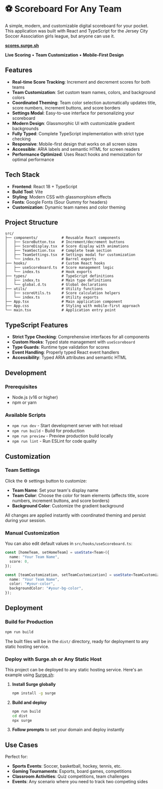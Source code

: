 # ⚽ Scoreboard For Any Team

A simple, modern, and customizable digital scoreboard for your pocket.
This application was built with React and TypeScript for the Jersey City Soccer Association girls league, but anyone can use it.

**[scores.surge.sh](https://scores.surge.sh)**

**Live Scoring** • **Team Customization** • **Mobile-First Design**

## Features

- **Real-time Score Tracking**: Increment and decrement scores for both teams
- **Team Customization**: Set custom team names, colors, and background colors
- **Coordinated Theming**: Team color selection automatically updates title, score numbers, increment buttons, and score borders
- **Settings Modal**: Easy-to-use interface for personalizing your scoreboard
- **Modern Design**: Glassmorphic UI with customizable gradient backgrounds
- **Fully Typed**: Complete TypeScript implementation with strict type checking
- **Responsive**: Mobile-first design that works on all screen sizes
- **Accessible**: ARIA labels and semantic HTML for screen readers
- **Performance Optimized**: Uses React hooks and memoization for optimal performance

## Tech Stack

- **Frontend**: React 18 + TypeScript
- **Build Tool**: Vite
- **Styling**: Modern CSS with glassmorphism effects
- **Fonts**: Google Fonts (Sour Gummy for headers)
- **Customization**: Dynamic team names and color theming

## Project Structure

```
src/
├── components/           # Reusable React components
│   ├── ScoreButton.tsx   # Increment/decrement buttons
│   ├── ScoreDisplay.tsx  # Score display with animations
│   ├── TeamSection.tsx   # Complete team section
│   ├── TeamSettings.tsx  # Settings modal for customization
│   └── index.ts          # Barrel exports
├── hooks/                # Custom React hooks
│   ├── useScoreboard.ts  # Score management logic
│   └── index.ts          # Hook exports
├── types/                # TypeScript definitions
│   ├── index.ts          # Main type definitions
│   └── global.d.ts       # Global declarations
├── utils/                # Utility functions
│   ├── scoreUtils.ts     # Score calculation helpers
│   └── index.ts          # Utility exports
├── App.tsx               # Main application component
├── App.css               # Styling with mobile-first approach
└── main.tsx              # Application entry point
```

## TypeScript Features

- **Strict Type Checking**: Comprehensive interfaces for all components
- **Custom Hooks**: Typed state management with `useScoreboard`
- **Type Guards**: Runtime type validation for scores
- **Event Handling**: Properly typed React event handlers
- **Accessibility**: Typed ARIA attributes and semantic HTML

## Development

### Prerequisites

- Node.js (v16 or higher)
- npm or yarn

### Available Scripts

- `npm run dev` - Start development server with hot reload
- `npm run build` - Build for production
- `npm run preview` - Preview production build locally
- `npm run lint` - Run ESLint for code quality

## Customization

### Team Settings

Click the ⚙️ settings button to customize:

- **Team Name**: Set your team's display name
- **Team Color**: Choose the color for team elements (affects title, score numbers, increment buttons, and score borders)
- **Background Color**: Customize the gradient background

All changes are applied instantly with coordinated theming and persist during your session.

### Manual Customization

You can also edit default values in `src/hooks/useScoreboard.ts`:

```typescript
const [homeTeam, setHomeTeam] = useState<Team>({
  name: "Your Team Name",
  score: 0,
});

const [teamCustomization, setTeamCustomization] = useState<TeamCustomization>({
  name: "Your Team Name",
  color: "#your-color",
  backgroundColor: "#your-bg-color",
});
```

## Deployment

### Build for Production

```bash
npm run build
```

The built files will be in the `dist/` directory, ready for deployment to any static hosting service.

### Deploy with Surge.sh or Any Static Host

This project can be deployed to any static hosting service. Here's an example using [Surge.sh](https://surge.sh/):

1. **Install Surge globally**

   ```bash
   npm install -g surge
   ```

2. **Build and deploy**

   ```bash
   npm run build
   cd dist
   npx surge
   ```

3. **Follow prompts** to set your domain and deploy instantly

## Use Cases

Perfect for:

- **Sports Events**: Soccer, basketball, hockey, tennis, etc.
- **Gaming Tournaments**: Esports, board games, competitions
- **Classroom Activities**: Quiz competitions, team challenges
- **Events**: Any scenario where you need to track two competing sides
